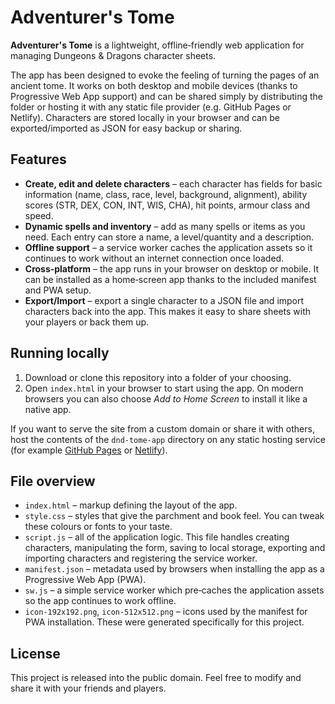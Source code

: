 # Adventurer's Tome

**Adventurer's Tome** is a lightweight, offline‑friendly web application for managing Dungeons & Dragons character sheets.

The app has been designed to evoke the feeling of turning the pages of an ancient tome.  It works on both desktop and mobile devices (thanks to Progressive Web App support) and can be shared simply by distributing the folder or hosting it with any static file provider (e.g. GitHub Pages or Netlify).  Characters are stored locally in your browser and can be exported/imported as JSON for easy backup or sharing.

## Features

* **Create, edit and delete characters** – each character has fields for basic information (name, class, race, level, background, alignment), ability scores (STR, DEX, CON, INT, WIS, CHA), hit points, armour class and speed.
* **Dynamic spells and inventory** – add as many spells or items as you need.  Each entry can store a name, a level/quantity and a description.
* **Offline support** – a service worker caches the application assets so it continues to work without an internet connection once loaded.
* **Cross‑platform** – the app runs in your browser on desktop or mobile.  It can be installed as a home‑screen app thanks to the included manifest and PWA setup.
* **Export/Import** – export a single character to a JSON file and import characters back into the app.  This makes it easy to share sheets with your players or back them up.

## Running locally

1. Download or clone this repository into a folder of your choosing.
2. Open `index.html` in your browser to start using the app.  On modern browsers you can also choose *Add to Home Screen* to install it like a native app.

If you want to serve the site from a custom domain or share it with others, host the contents of the `dnd-tome-app` directory on any static hosting service (for example [GitHub Pages](https://pages.github.com) or [Netlify](https://www.netlify.com)).

## File overview

* `index.html` – markup defining the layout of the app.
* `style.css` – styles that give the parchment and book feel.  You can tweak these colours or fonts to your taste.
* `script.js` – all of the application logic.  This file handles creating characters, manipulating the form, saving to local storage, exporting and importing characters and registering the service worker.
* `manifest.json` – metadata used by browsers when installing the app as a Progressive Web App (PWA).
* `sw.js` – a simple service worker which pre‑caches the application assets so the app continues to work offline.
* `icon-192x192.png`, `icon-512x512.png` – icons used by the manifest for PWA installation.  These were generated specifically for this project.

## License

This project is released into the public domain.  Feel free to modify and share it with your friends and players.
